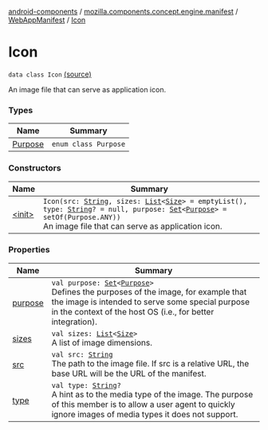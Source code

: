 [android-components](../../../index.md) / [mozilla.components.concept.engine.manifest](../../index.md) / [WebAppManifest](../index.md) / [Icon](./index.md)

# Icon

`data class Icon` [(source)](https://github.com/mozilla-mobile/android-components/blob/master/components/concept/engine/src/main/java/mozilla/components/concept/engine/manifest/WebAppManifest.kt#L99)

An image file that can serve as application icon.

### Types

| Name | Summary |
|---|---|
| [Purpose](-purpose/index.md) | `enum class Purpose` |

### Constructors

| Name | Summary |
|---|---|
| [&lt;init&gt;](-init-.md) | `Icon(src: `[`String`](https://kotlinlang.org/api/latest/jvm/stdlib/kotlin/-string/index.html)`, sizes: `[`List`](https://kotlinlang.org/api/latest/jvm/stdlib/kotlin.collections/-list/index.html)`<`[`Size`](../../-size/index.md)`> = emptyList(), type: `[`String`](https://kotlinlang.org/api/latest/jvm/stdlib/kotlin/-string/index.html)`? = null, purpose: `[`Set`](https://kotlinlang.org/api/latest/jvm/stdlib/kotlin.collections/-set/index.html)`<`[`Purpose`](-purpose/index.md)`> = setOf(Purpose.ANY))`<br>An image file that can serve as application icon. |

### Properties

| Name | Summary |
|---|---|
| [purpose](purpose.md) | `val purpose: `[`Set`](https://kotlinlang.org/api/latest/jvm/stdlib/kotlin.collections/-set/index.html)`<`[`Purpose`](-purpose/index.md)`>`<br>Defines the purposes of the image, for example that the image is intended to serve some special purpose in the context of the host OS (i.e., for better integration). |
| [sizes](sizes.md) | `val sizes: `[`List`](https://kotlinlang.org/api/latest/jvm/stdlib/kotlin.collections/-list/index.html)`<`[`Size`](../../-size/index.md)`>`<br>A list of image dimensions. |
| [src](src.md) | `val src: `[`String`](https://kotlinlang.org/api/latest/jvm/stdlib/kotlin/-string/index.html)<br>The path to the image file. If src is a relative URL, the base URL will be the URL of the manifest. |
| [type](type.md) | `val type: `[`String`](https://kotlinlang.org/api/latest/jvm/stdlib/kotlin/-string/index.html)`?`<br>A hint as to the media type of the image. The purpose of this member is to allow a user agent to quickly ignore images of media types it does not support. |
